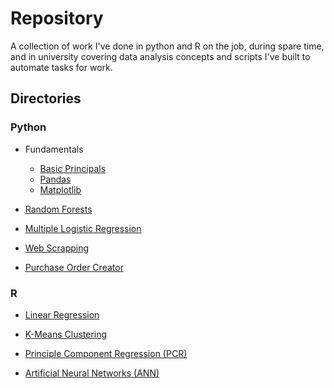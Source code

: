 # Repository

A collection of work I've done in python and R on the job, during spare time, and in university covering data analysis concepts and scripts I've built to automate tasks for work.

## Directories

### Python
* Fundamentals
   * [Basic Principals](https://github.com/craigthinman/Python-DS-And-ML-Notes/blob/master/basics.ipynb)
   * [Pandas](https://github.com/craigthinman/Python-DS-And-ML-Notes/blob/master/Pandas.ipynb)
   * [Matplotlib](https://github.com/craigthinman/Python-DS-And-ML-Notes/blob/master/matplotlib_basics.ipynb)

* [Random Forests](https://github.com/craigthinman/Python-DS-And-ML-Notes/blob/master/RF_modeling.ipynb)
* [Multiple Logistic Regression](https://github.com/craigthinman/Python-DS-Repository/blob/master/Logistic%20Regression.ipynb)


* [Web Scrapping](https://github.com/craigthinman/Python-DS-Repository/blob/master/Census_Scrapper.py)

* [Purchase Order Creator](https://github.com/craigthinman/Data-Science-Repository/blob/master/po_creation_final.py) 

### R
* [Linear Regression](https://github.com/craigthinman/Data-Science-Repository/blob/master/pop_prediction_arkansas.R)

* [K-Means Clustering](https://github.com/craigthinman/Data-Science-Repository/blob/master/Cluster_Analysis.Rmd)

* [Principle Component Regression (PCR)](https://github.com/craigthinman/Data-Science-Repository/blob/master/uber_PCR.R)

* [Artificial Neural Networks (ANN)](https://github.com/craigthinman/Data-Science-Repository/blob/master/ANN_Fuel_Cons.Rmd)
